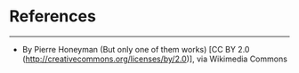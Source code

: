 # References

----

  - By Pierre Honeyman (But only one of them works) [CC BY 2.0 (http://creativecommons.org/licenses/by/2.0)], via Wikimedia Commons
